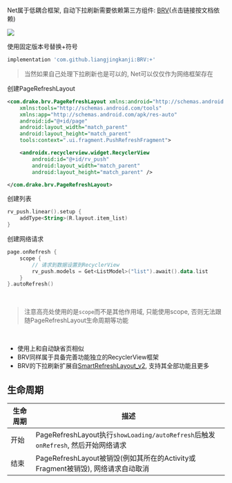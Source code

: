 Net属于低耦合框架, 自动下拉刷新需要依赖第三方组件: [BRV](https://github.com/liangjingkanji/BRV)(点击链接按文档依赖)
<br>

<a href="https://jitpack.io/#liangjingkanji/BRV"><img src="https://jitpack.io/v/liangjingkanji/BRV.svg"/></a>

使用固定版本号替换+符号

```groovy
implementation 'com.github.liangjingkanji:BRV:+'
```

> 当然如果自己处理下拉刷新也是可以的, Net可以仅仅作为网络框架存在

创建PageRefreshLayout
```xml
<com.drake.brv.PageRefreshLayout xmlns:android="http://schemas.android.com/apk/res/android"
    xmlns:tools="http://schemas.android.com/tools"
    xmlns:app="http://schemas.android.com/apk/res-auto"
    android:id="@+id/page"
    android:layout_width="match_parent"
    android:layout_height="match_parent"
    tools:context=".ui.fragment.PushRefreshFragment">

    <androidx.recyclerview.widget.RecyclerView
        android:id="@+id/rv_push"
        android:layout_width="match_parent"
        android:layout_height="match_parent" />

</com.drake.brv.PageRefreshLayout>
```

创建列表
```kotlin
rv_push.linear().setup {
    addType<String>(R.layout.item_list)
}
```

创建网络请求
```kotlin hl_lines="2"
page.onRefresh {
    scope {
        // 请求到数据设置到RecyclerView
        rv_push.models = Get<ListModel>("list").await().data.list
    }
}.autoRefresh()
```

<br>

> 注意高亮处使用的是`scope`而不是其他作用域, 只能使用scope, 否则无法跟随PageRefreshLayout生命周期等功能

<br>

- 使用上和自动缺省页相似
- BRV同样属于具备完善功能独立的RecyclerView框架
- BRV的下拉刷新扩展自[SmartRefreshLayout_v2](https://github.com/scwang90/SmartRefreshLayout), 支持其全部功能且更多

## 生命周期

|生命周期|描述|
|-|-|
|开始|PageRefreshLayout执行`showLoading/autoRefresh`后触发`onRefresh`, 然后开始网络请求|
|结束|PageRefreshLayout被销毁(例如其所在的Activity或Fragment被销毁), 网络请求自动取消|
